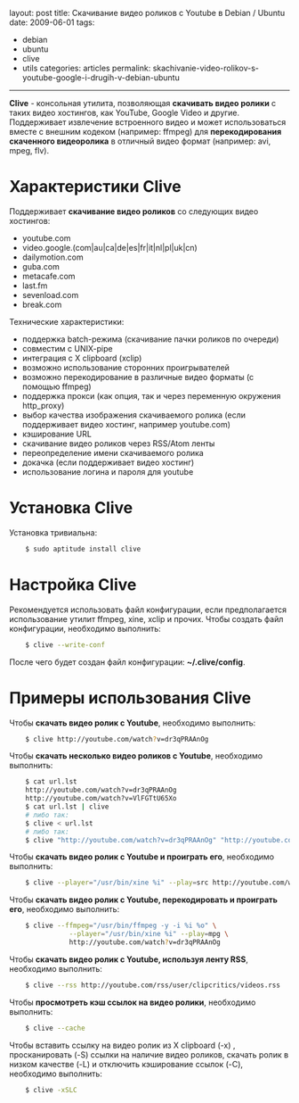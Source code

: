 layout: post
title: Скачивание видео роликов с Youtube в Debian / Ubuntu
date: 2009-06-01
tags:
- debian
- ubuntu
- clive
- utils
categories: articles
permalink: skachivanie-video-rolikov-s-youtube-google-i-drugih-v-debian-ubuntu

---

**Clive** - консольная утилита, позволяющая **скачивать видео ролики** с таких видео хостингов, как YouTube, Google Video и другие. Поддерживает извлечение встроенного видео и может использоваться  вместе с внешним кодеком (например: ffmpeg) для **перекодирования скаченного видеоролика** в отличный видео формат (например: avi, mpeg, flv).

<!-- more -->

Характеристики Clive
====================

Поддерживает **скачивание видео роликов** со следующих видео хостингов:

  - youtube.com 
  - video.google.(com|au|ca|de|es|fr|it|nl|pl|uk|cn)
  - dailymotion.com
  - guba.com
  - metacafe.com
  - last.fm
  - sevenload.com
  - break.com

Технические характеристики:

  - поддержка batch-режима (скачивание пачки роликов по очереди)
  - совместим с UNIX-pipe
  - интеграция с X clipboard (xclip)
  - возможно использование сторонних проигрывателей
  - возможно перекодирование в различные видео форматы (с помощью ffmpeg)
  - поддержка прокси (как опция, так и через переменную окружения http_proxy)
  - выбор качества изображения скачиваемого ролика (если поддерживает видео хостинг, например youtube.com)
  - кэширование URL
  - скачивание видео роликов через RSS/Atom ленты
  - переопределение имени скачиваемого ролика
  - докачка (если поддерживает видео хостинг)
  - использование логина и пароля для youtube

Установка Clive
===============

Установка тривиальна:

``` bash
    $ sudo aptitude install clive
```
Настройка Clive
===============

Рекомендуется использовать файл конфигурации, если предполагается использование утилит ffmpeg, xine, xclip и прочих. Чтобы создать файл конфигурации, необходимо выполнить:

``` bash
    $ clive --write-conf
```
После чего будет создан файл конфигурации: **~/.clive/config**. 

Примеры использования Clive
===========================

Чтобы **скачать видео ролик с Youtube**, необходимо выполнить:

``` bash
    $ clive http://youtube.com/watch?v=dr3qPRAAnOg
```
Чтобы **скачать несколько видео роликов с Youtube**, необходимо выполнить:

``` bash
    $ cat url.lst
    http://youtube.com/watch?v=dr3qPRAAnOg
    http://youtube.com/watch?v=VlFGTtU65Xo
    $ cat url.lst | clive
    # либо так:
    $ clive < url.lst
    # либо так:
    $ clive "http://youtube.com/watch?v=dr3qPRAAnOg" "http://youtube.com/watch?v=VlFGTtU65Xo"
```
Чтобы **скачать видео ролик с Youtube и проиграть его**, необходимо выполнить:

``` bash
    $ clive --player="/usr/bin/xine %i" --play=src http://youtube.com/watch?v=dr3qPRAAnOg
```
Чтобы **скачать видео ролик с Youtube, перекодировать и проиграть его**, необходимо выполнить:

``` bash
    $ clive --ffmpeg="/usr/bin/ffmpeg -y -i %i %o" \
               --player="/usr/bin/xine %i" --play=mpg \
               http://youtube.com/watch?v=dr3qPRAAnOg
```
Чтобы **скачать видео ролик с Youtube, используя ленту RSS**, необходимо выполнить:

``` bash
    $ clive --rss http://youtube.com/rss/user/clipcritics/videos.rss
```
Чтобы **просмотреть кэш ссылок на видео ролики**, необходимо выполнить:

``` bash
    $ clive --cache
```
Чтобы вставить ссылку на видео ролик из X clipboard (-x) , просканировать (-S) ссылки на наличие видео роликов, скачать ролик в низком качестве (-L) и отключить кэширование ссылок (-C), необходимо выполнить:

``` bash
    $ clive -xSLC
```
